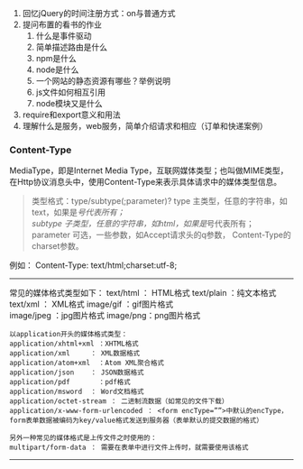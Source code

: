 
1. 回忆jQuery的时间注册方式：on与普通方式
2. 提问布置的看书的作业
    1. 什么是事件驱动
    2. 简单描述路由是什么
    3. npm是什么
    4. node是什么
    5. 一个网站的静态资源有哪些？举例说明
    6. js文件如何相互引用
    7. node模块又是什么
3. require和export意义和用法
4. 理解什么是服务，web服务，简单介绍请求和相应（订单和快递案例）

### Content-Type
MediaType，即是Internet Media Type，互联网媒体类型；也叫做MIME类型，在Http协议消息头中，使用Content-Type来表示具体请求中的媒体类型信息。

> 类型格式：type/subtype(;parameter)? type
> 主类型，任意的字符串，如text，如果是*号代表所有；   
> subtype 子类型，任意的字符串，如html，如果是*号代表所有；   
> parameter 可选，一些参数，如Accept请求头的q参数， Content-Type的 charset参数。 

 例如： Content-Type: text/html;charset:utf-8;

 ---
常见的媒体格式类型如下：
    text/html ： HTML格式
    text/plain ：纯文本格式      
    text/xml ：  XML格式
    image/gif ：gif图片格式    
    image/jpeg ：jpg图片格式 
    image/png：png图片格式

    以application开头的媒体格式类型：
    application/xhtml+xml ：XHTML格式
    application/xml     ： XML数据格式
    application/atom+xml  ：Atom XML聚合格式    
    application/json    ： JSON数据格式
    application/pdf       ：pdf格式  
    application/msword  ： Word文档格式
    application/octet-stream ： 二进制流数据（如常见的文件下载）
    application/x-www-form-urlencoded ： <form encType=””>中默认的encType，form表单数据被编码为key/value格式发送到服务器（表单默认的提交数据的格式）

    另外一种常见的媒体格式是上传文件之时使用的：
    multipart/form-data ： 需要在表单中进行文件上传时，就需要使用该格式
 ---